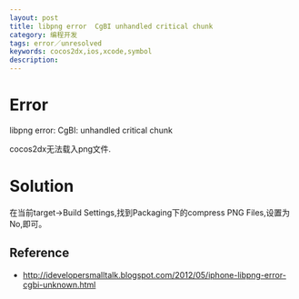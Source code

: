 ```yaml
---
layout: post
title: libpng error  CgBI unhandled critical chunk
category: 编程开发
tags: error／unresolved
keywords: cocos2dx,ios,xcode,symbol
description: 
---
```

# Error

libpng error: CgBI: unhandled critical chunk

cocos2dx无法载入png文件.

# Solution
在当前target->Build Settings,找到Packaging下的compress PNG Files,设置为No,即可。

## Reference
* <http://idevelopersmalltalk.blogspot.com/2012/05/iphone-libpng-error-cgbi-unknown.html>